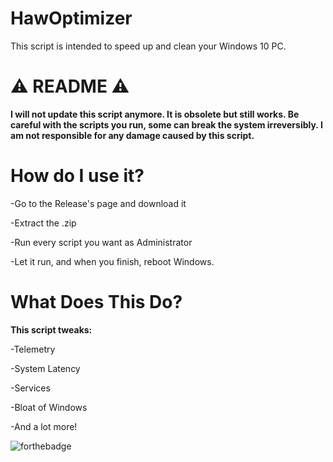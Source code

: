# HawOptimizer
This script is intended to speed up and clean your Windows 10 PC.

# ⚠️ README ⚠️

**I will not update this script anymore. It is obsolete but still works. Be careful with the scripts you run, some can break the system irreversibly. I am not responsible for any damage caused by this script.**

# How do I use it?
-Go to the Release's page and download it

-Extract the .zip

-Run every script you want as Administrator

-Let it run, and when you finish, reboot Windows.


# What Does This Do?
**This script tweaks:**


-Telemetry

-System Latency

-Services

-Bloat of Windows

-And a lot more!




![forthebadge](https://forthebadge.com/images/badges/built-with-love.svg)
